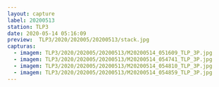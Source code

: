 ```yaml
---
layout: capture
label: 20200513
station: TLP3
date: 2020-05-14 05:16:09
preview:  TLP3/2020/202005/20200513/stack.jpg
capturas:
  - imagem: TLP3/2020/202005/20200513/M20200514_051609_TLP_3P.jpg
  - imagem: TLP3/2020/202005/20200513/M20200514_054741_TLP_3P.jpg
  - imagem: TLP3/2020/202005/20200513/M20200514_054810_TLP_3P.jpg
  - imagem: TLP3/2020/202005/20200513/M20200514_054859_TLP_3P.jpg
---
```

